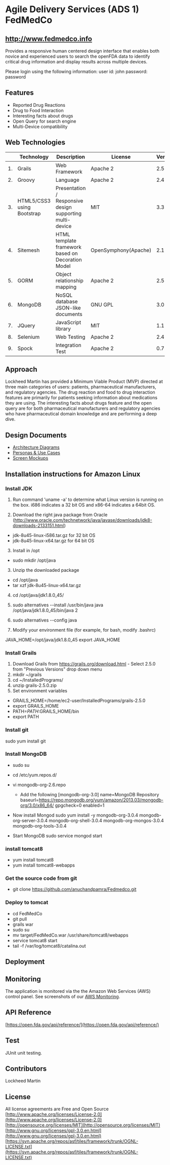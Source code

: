 # Agile Delivery Services (ADS 1) FedMedCo

## http://www.fedmedco.info

Provides a responsive human centered design interface that enables both novice and experienced users to search the openFDA data to identify critical drug information and display results across multiple devices.

Please login using the following information:
user id: john
password: password

## Features

* Reported Drug Reactions
* Drug to Food Interaction
* Interesting facts about drugs
* Open Query for search engine
* Multi-Device compatibility

## Web Technologies

|   | **Technology** | **Description** | **License** | **Version** | **Date** |
| --- | --- | --- | --- | --- | --- |
| 1. | Grails | Web Framework | Apache 2 | 2.5 | 2015 |
| 2. | Groovy | Language | Apache 2 | 2.4 | 2015 |
| 3. | HTML5/CSS3 using Bootstrap | Presentation / Responsive design supporting multi-device | MIT | 3.3.4 | 2015 |
| 4. | Sitemesh | HTML template framework based on Decoration Model | OpenSymphony(Apache) | 2.1.5 | 2015 |
| 5. | GORM | Object relationship mapping | Apache 2 | 2.5.0 | 2015 |
| 6. | MongoDB | NoSQL database JSON-like documents | GNU GPL | 3.0.4 | 2015 |
| 7. | JQuery | JavaScript library | MIT | 1.11.1 | 2014 |
| 8. | Selenium | Web Testing | Apache 2 | 2.46 | 2015 |
| 9. | Spock | Integration Test | Apache 2 | 0.7 | 2012 |

## Approach

Lockheed Martin has provided a Minimum Viable Product (MVP) directed at three main categories of users: patients, pharmaceutical manufacturers, and regulatory agencies. The drug reaction and food to drug interaction features are primarily for patients seeking information about medications they are using. The interesting facts about drugs feature and the open query are for both pharmaceutical manufacturers and regulatory agencies who have pharmaceutical domain knowledge and are performing a deep dive.

## Design Documents

* [Architecture Diagrams](docs/#architecture-diagrams)
* [Personas & Use Cases](docs/#personas--use-cases)
* [Screen Mockups](docs/#screen-mockups)

## Installation instructions for Amazon Linux
### Install JDK

1. Run command 'uname -a' to determine what Linux version is running on the box. i686 indicates a 32 bit OS and x86-64 indicates a 64bit OS.

2. Download the right java package from Oracle (http://www.oracle.com/technetwork/java/javase/downloads/jdk8-downloads-2133151.html)
  * jdk-8u45-linux-i586.tar.gz for 32 bit OS
  * jdk-8u45-linux-x64.tar.gz for 64 bit OS

3. Install in /opt
  * sudo mkdir /opt/java

3. Unzip the downloaded package
  * cd /opt/java
  * tar xzf jdk-8u45-linux-x64.tar.gz

4. cd /opt/java/jdk1.8.0_45/
5. sudo alternatives --install /usr/bin/java java /opt/java/jdk1.8.0_45/bin/java 2
6. sudo alternatives --config java


6. Modify your environment file (for example, for bash, modify .bashrc)

JAVA_HOME=/opt/java/jdk1.8.0_45
export JAVA_HOME


### Install Grails
1. Download Grails  from https://grails.org/download.html - Select 2.5.0 from "Previous Versions" drop down menu
2. mkdir ~/grails
3. cd ~/InstalledPrograms/
4. unzip grails-2.5.0.zip
5. Set environment variables
  * GRAILS_HOME=/home/ec2-user/InstalledPrograms/grails-2.5.0
  * export GRAILS_HOME    
  * PATH=$PATH:$GRAILS_HOME/bin
  * export PATH

### Install git
sudo yum install git

### Install MongoDB
  * sudo su
  * cd /etc/yum.repos.d/
  * vi mongodb-org-2.6.repo
    * Add the following
      [mongodb-org-3.0]
      name=MongoDB Repository
      baseurl=https://repo.mongodb.org/yum/amazon/2013.03/mongodb-org/3.0/x86_64/
      gpgcheck=0
      enabled=1
  * Now install Mongod
    sudo yum install -y mongodb-org-3.0.4 mongodb-org-server-3.0.4 mongodb-org-shell-3.0.4 mongodb-org-mongos-3.0.4 mongodb-org-tools-3.0.4

  * Start MongoDB
    sudo service mongod start

### install tomcat8
  * yum install tomcat8
  * yum install tomcat8-webapps


### Get the source code from git
  * git clone https://github.com/anuchandpamra/Fedmedco.git

### Deploy to tomcat
  * cd FedMedCo
  * git pull
  * grails war
  * sudo su
  * mv target/FedMedCo.war /usr/share/tomcat8/webapps
  * service tomcat8 start
  * tail -f /var/log/tomcat8/catalina.out

## Deployment

## Monitoring

The application is monitored via the the Amazon Web Services (AWS) control panel. See screenshots of our [AWS Monitoring](docs/#monitoring).

## API Reference

[https://open.fda.gov/api/reference/](https://open.fda.gov/api/reference/)

## Test

JUnit unit testing.

## Contributors

Lockheed Martin

## License

All license agreements are Free and Open Source
[http://www.apache.org/licenses/License-2.0](http://www.apache.org/licenses/License-2.0)
[http://opensource.org/licenses/MIT](http://opensource.org/licenses/MIT)
[http://www.gnu.org/licenses/gpl-3.0.en.html](http://www.gnu.org/licenses/gpl-3.0.en.html)
[https://svn.apache.org/repos/asf/tiles/framework/trunk/OGNL-LICENSE.txt](https://svn.apache.org/repos/asf/tiles/framework/trunk/OGNL-LICENSE.txt)
